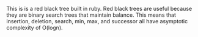 This is is a red black tree built in ruby.
Red black trees are useful because they are binary search trees that maintain balance.
This means that insertion, deletion, search, min, max, and successor all have asymptotic complexity of O(logn).
